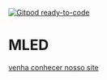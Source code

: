 [![Gitpod ready-to-code](https://img.shields.io/badge/Gitpod-ready--to--code-blue?logo=gitpod)](https://gitpod.io/#https://github.com/supgi/MLED)

# MLED

[venha conhecer nosso site](https://www.mledlampada.com)
